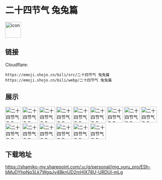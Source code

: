 # 二十四节气 兔兔篇
<img src="https://emoji.shojo.cn/bili/src/二十四节气 兔兔篇/icon.png" width="50" height="50" alt="icon">

## 链接
Cloudflare:
```
https://emoji.shojo.cn/bili/src/二十四节气 兔兔篇
https://emoji.shojo.cn/bili/webp/二十四节气 兔兔篇
```
## 展示
<img src="https://emoji.shojo.cn/bili/src/二十四节气 兔兔篇/二十四节气 兔兔篇-立夏.png" width="50" height="50" alt="二十四节气 兔兔篇-立夏">
<img src="https://emoji.shojo.cn/bili/src/二十四节气 兔兔篇/二十四节气 兔兔篇-小暑.png" width="50" height="50" alt="二十四节气 兔兔篇-小暑">
<img src="https://emoji.shojo.cn/bili/src/二十四节气 兔兔篇/二十四节气 兔兔篇-处暑.png" width="50" height="50" alt="二十四节气 兔兔篇-处暑">
<img src="https://emoji.shojo.cn/bili/src/二十四节气 兔兔篇/二十四节气 兔兔篇-大暑.png" width="50" height="50" alt="二十四节气 兔兔篇-大暑">
<img src="https://emoji.shojo.cn/bili/src/二十四节气 兔兔篇/二十四节气 兔兔篇-芒种.png" width="50" height="50" alt="二十四节气 兔兔篇-芒种">
<img src="https://emoji.shojo.cn/bili/src/二十四节气 兔兔篇/二十四节气 兔兔篇-夏至.png" width="50" height="50" alt="二十四节气 兔兔篇-夏至">
<img src="https://emoji.shojo.cn/bili/src/二十四节气 兔兔篇/二十四节气 兔兔篇-小满.png" width="50" height="50" alt="二十四节气 兔兔篇-小满">
<img src="https://emoji.shojo.cn/bili/src/二十四节气 兔兔篇/二十四节气 兔兔篇-秋分.png" width="50" height="50" alt="二十四节气 兔兔篇-秋分">
<img src="https://emoji.shojo.cn/bili/src/二十四节气 兔兔篇/二十四节气 兔兔篇-立秋.png" width="50" height="50" alt="二十四节气 兔兔篇-立秋">
<img src="https://emoji.shojo.cn/bili/src/二十四节气 兔兔篇/二十四节气 兔兔篇-立冬.png" width="50" height="50" alt="二十四节气 兔兔篇-立冬">
<img src="https://emoji.shojo.cn/bili/src/二十四节气 兔兔篇/二十四节气 兔兔篇-霜降.png" width="50" height="50" alt="二十四节气 兔兔篇-霜降">
<img src="https://emoji.shojo.cn/bili/src/二十四节气 兔兔篇/二十四节气 兔兔篇-白露.png" width="50" height="50" alt="二十四节气 兔兔篇-白露">
<img src="https://emoji.shojo.cn/bili/src/二十四节气 兔兔篇/二十四节气 兔兔篇-寒露.png" width="50" height="50" alt="二十四节气 兔兔篇-寒露">
<img src="https://emoji.shojo.cn/bili/src/二十四节气 兔兔篇/二十四节气 兔兔篇-小雪.png" width="50" height="50" alt="二十四节气 兔兔篇-小雪">
<img src="https://emoji.shojo.cn/bili/src/二十四节气 兔兔篇/二十四节气 兔兔篇-大雪.png" width="50" height="50" alt="二十四节气 兔兔篇-大雪">

## 下载地址

https://shamiko-my.sharepoint.com/:u:/g/personal/img_yuru_pro/ESh-bMuDYhpNq3Lk7WgqJy4BknUD2mHIX78U-URDUl-mLg